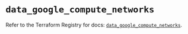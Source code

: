 # `data_google_compute_networks`

Refer to the Terraform Registry for docs: [`data_google_compute_networks`](https://registry.terraform.io/providers/hashicorp/google/5.23.0/docs/data-sources/compute_networks).
